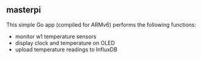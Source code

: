 ## masterpi

This simple Go app (compiled for ARMv6) performs the following functions:

- monitor w1 temperature sensors
- display clock and temperature on OLED
- upload temperature readings to InfluxDB